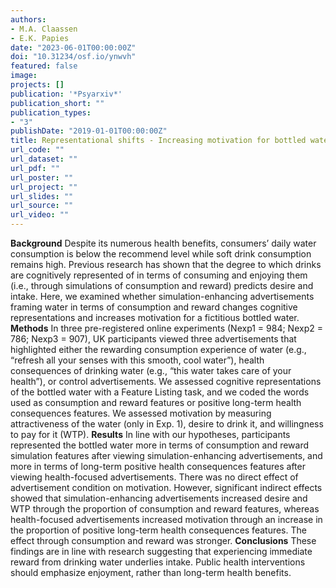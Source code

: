 ```yaml
---
authors:
- M.A. Claassen
- E.K. Papies
date: "2023-06-01T00:00:00Z"
doi: "10.31234/osf.io/ynwvh"
featured: false
image:
projects: []
publication: '*Psyarxiv*'
publication_short: ""
publication_types:
- "3"
publishDate: "2019-01-01T00:00:00Z"
title: Representational shifts - Increasing motivation for bottled water through simulation-enhancing advertisements
url_code: ""
url_dataset: ""
url_pdf: ""
url_poster: ""
url_project: ""
url_slides: ""
url_source: ""
url_video: ""
---
```


**Background**
Despite its numerous health benefits, consumers’ daily water consumption is below the recommend level while soft drink consumption remains high. Previous research has shown that the degree to which drinks are cognitively represented of in terms of consuming and enjoying them (i.e., through simulations of consumption and reward) predicts desire and intake. Here, we examined whether simulation-enhancing advertisements framing water in terms of consumption and reward changes cognitive representations and increases motivation for a fictitious bottled water.
**Methods**
In three pre-registered online experiments (Nexp1 = 984; Nexp2 = 786; Nexp3 = 907), UK participants viewed three advertisements that highlighted either the rewarding consumption experience of water (e.g., “refresh all your senses with this smooth, cool water”), health consequences of drinking water (e.g., “this water takes care of your health”), or control advertisements. We assessed cognitive representations of the bottled water with a Feature Listing task, and we coded the words used as consumption and reward features or positive long-term health consequences features. We assessed motivation by measuring attractiveness of the water (only in Exp. 1), desire to drink it, and willingness to pay for it (WTP).
**Results**
In line with our hypotheses, participants represented the bottled water more in terms of consumption and reward simulation features after viewing simulation-enhancing advertisements, and more in terms of long-term positive health consequences features after viewing health-focused advertisements. There was no direct effect of advertisement condition on motivation. However, significant indirect effects showed that simulation-enhancing advertisements increased desire and WTP through the proportion of consumption and reward features, whereas health-focused advertisements increased motivation through an increase in the proportion of positive long-term health consequences features. The effect through consumption and reward was stronger.
**Conclusions**
These findings are in line with research suggesting that experiencing immediate reward from drinking water underlies intake. Public health interventions should emphasize enjoyment, rather than long-term health benefits.